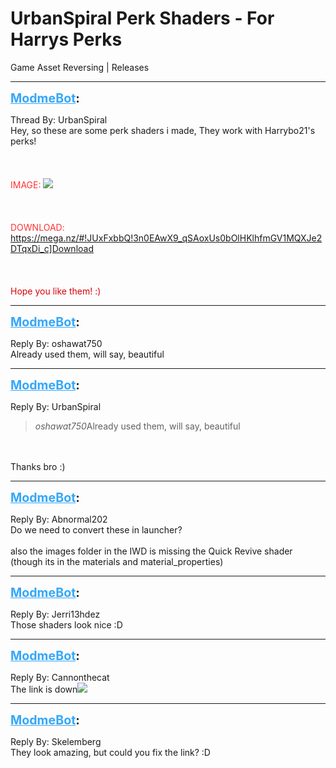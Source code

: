 # UrbanSpiral Perk Shaders - For Harrys Perks
Game Asset Reversing | Releases

---
<strong style="font-size: 1.4em;"><span style="text-decoration: underline;text-decoration-color: #34a7f9;"><span style="color:#34a7f9;">ModmeBot</span></span>:</strong>

<p>Thread By: UrbanSpiral<br />Hey, so these are some perk shaders i made, They work with Harrybo21&#39;s perks!<br /><br /><br /><br /><span style="color:#ff3333;">IMAGE:</span> <img style="max-width: 500px;" src="https://i.gyazo.com/44137bf3fbde8cfd85b9dee109e29c94.png"><br /><br /><br /><br /><span style="color:#ff3333;">DOWNLOAD: <a href="https://mega.nz/#!JUxFxbbQ!3n0EAwX9_qSAoxUs0bOlHKlhfmGV1MQXJe2DTqxDi_c">https://mega.nz/#!JUxFxbbQ!3n0EAwX9_qSAoxUs0bOlHKlhfmGV1MQXJe2DTqxDi_c]Download</a><br /><br /><br /><br /><span style="color:#d90007;">Hope you like them! :)</span></span></p>

---
<strong style="font-size: 1.4em;"><span style="text-decoration: underline;text-decoration-color: #34a7f9;"><span style="color:#34a7f9;">ModmeBot</span></span>:</strong>

<p>Reply By: oshawat750<br />Already used them, will say, beautiful</p>

---
<strong style="font-size: 1.4em;"><span style="text-decoration: underline;text-decoration-color: #34a7f9;"><span style="color:#34a7f9;">ModmeBot</span></span>:</strong>

<p>Reply By: UrbanSpiral<br /><blockquote><em>oshawat750</em>Already used them, will say, beautiful </blockquote><br /><br />Thanks bro :)</p>

---
<strong style="font-size: 1.4em;"><span style="text-decoration: underline;text-decoration-color: #34a7f9;"><span style="color:#34a7f9;">ModmeBot</span></span>:</strong>

<p>Reply By: Abnormal202<br />Do we need to convert these in launcher?<br /><br />also the images folder in the IWD is missing the Quick Revive shader (though its in the materials and material_properties)</p>

---
<strong style="font-size: 1.4em;"><span style="text-decoration: underline;text-decoration-color: #34a7f9;"><span style="color:#34a7f9;">ModmeBot</span></span>:</strong>

<p>Reply By: Jerri13hdez<br />Those shaders look nice :D</p>

---
<strong style="font-size: 1.4em;"><span style="text-decoration: underline;text-decoration-color: #34a7f9;"><span style="color:#34a7f9;">ModmeBot</span></span>:</strong>

<p>Reply By: Cannonthecat<br /><strong></strong>The link is down<img style="max-width: 500px;" src="http://aviacreations.com/modme/emoticons/cwy.png"></p>

---
<strong style="font-size: 1.4em;"><span style="text-decoration: underline;text-decoration-color: #34a7f9;"><span style="color:#34a7f9;">ModmeBot</span></span>:</strong>

<p>Reply By: Skelemberg<br />They look amazing, but could you fix the link? :D</p>
